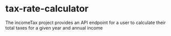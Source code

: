 # tax-rate-calculator
The incomeTax project provides an API endpoint for a user to calculate their total taxes for a given year and annual income
